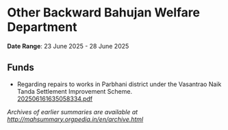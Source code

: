 # Other Backward Bahujan Welfare Department

**Date Range**: 23 June 2025 - 28 June 2025


## Funds
- Regarding repairs to works in Parbhani district under the Vasantrao Naik Tanda Settlement Improvement Scheme.\
  [202506161635058334.pdf](https://gr.maharashtra.gov.in/Site/Upload/Government%20Resolutions/English/202506161635058334.pdf)


*Archives of earlier summaries are available at http://mahsummary.orgpedia.in/en/archive.html*